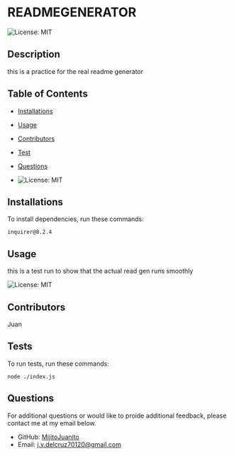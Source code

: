 # READMEGENERATOR
  ![License: MIT](https://img.shields.io/badge/License-MIT-yellow.svg)

## Description 

  this is a practice for the real readme generator

  ## Table of Contents 

  * [Installations](#installations)

  * [Usage](#usage)
  
  * [Contributors](#contributors)

  * [Test](#tests)

  * [Questions](#questions)

  * ![License: MIT](https://img.shields.io/badge/License-MIT-yellow.svg)
  
  ## Installations

  To install dependencies, run these commands:

  ```
  inquirer@8.2.4
  ```

  ## Usage
  
this is a test run to show that the actual read gen runs smoothly

![License: MIT](https://img.shields.io/badge/License-MIT-yellow.svg)

## Contributors

  Juan

  ## Tests

  To run tests, run these commands:

  ```
  node ./index.js
  ```

  ## Questions

  For additional questions or would like to proide additional feedback, please contact me at my email below.

  - GitHub: [MijitoJuanito](https://github.com/MijitoJuanito/)
  - Email:  j.v.delcruz70120@gmail.com
  
